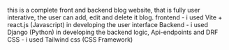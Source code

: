 this is a complete front and backend blog website, that is fully user interative, the user can add, edit and delete it blog.
frontend - i used Vite + react.js (Javascript) in developing the user interface
Backend - i used Django (Python) in developing the backend logic, Api-endpoints and DRF
CSS - i used Tailwind css (CSS Framework)
